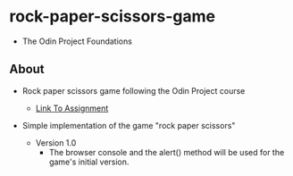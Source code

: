 # rock-paper-scissors-game

- The Odin Project Foundations

## About

- Rock paper scissors game following the Odin Project course

  - [Link To Assignment](https://www.theodinproject.com/lessons/foundations-rock-paper-scissors)

- Simple implementation of the game "rock paper scissors"
  - Version 1.0
    - The browser console and the alert() method will be used for the game's initial version.
